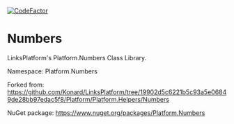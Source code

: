 [![CodeFactor](https://www.codefactor.io/repository/github/linksplatform/numbers/badge)](https://www.codefactor.io/repository/github/linksplatform/numbers)

# Numbers

LinksPlatform's Platform.Numbers Class Library.

Namespace: Platform.Numbers

Forked from: https://github.com/Konard/LinksPlatform/tree/19902d5c6221b5c93a5e06849de28bb97edac5f8/Platform/Platform.Helpers/Numbers

NuGet package: https://www.nuget.org/packages/Platform.Numbers
